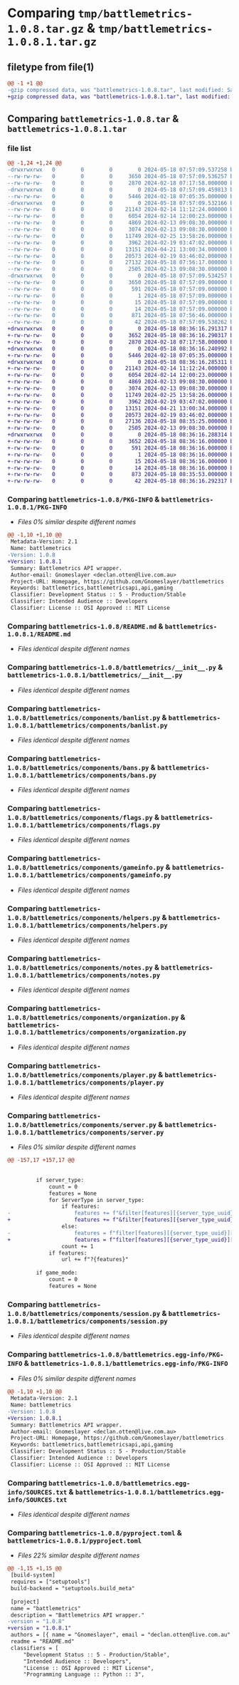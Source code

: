 # Comparing `tmp/battlemetrics-1.0.8.tar.gz` & `tmp/battlemetrics-1.0.8.1.tar.gz`

## filetype from file(1)

```diff
@@ -1 +1 @@
-gzip compressed data, was "battlemetrics-1.0.8.tar", last modified: Sat May 18 07:57:09 2024, max compression
+gzip compressed data, was "battlemetrics-1.0.8.1.tar", last modified: Sat May 18 08:36:16 2024, max compression
```

## Comparing `battlemetrics-1.0.8.tar` & `battlemetrics-1.0.8.1.tar`

### file list

```diff
@@ -1,24 +1,24 @@
-drwxrwxrwx   0        0        0        0 2024-05-18 07:57:09.537258 battlemetrics-1.0.8/
--rw-rw-rw-   0        0        0     3650 2024-05-18 07:57:09.536257 battlemetrics-1.0.8/PKG-INFO
--rw-rw-rw-   0        0        0     2870 2024-02-18 07:17:58.000000 battlemetrics-1.0.8/README.md
-drwxrwxrwx   0        0        0        0 2024-05-18 07:57:09.459813 battlemetrics-1.0.8/battlemetrics/
--rw-rw-rw-   0        0        0     5446 2024-02-18 07:05:35.000000 battlemetrics-1.0.8/battlemetrics/__init__.py
-drwxrwxrwx   0        0        0        0 2024-05-18 07:57:09.532166 battlemetrics-1.0.8/battlemetrics/components/
--rw-rw-rw-   0        0        0    21143 2024-02-14 11:12:24.000000 battlemetrics-1.0.8/battlemetrics/components/banlist.py
--rw-rw-rw-   0        0        0     6054 2024-02-14 12:00:23.000000 battlemetrics-1.0.8/battlemetrics/components/bans.py
--rw-rw-rw-   0        0        0     4869 2024-02-13 09:08:30.000000 battlemetrics-1.0.8/battlemetrics/components/flags.py
--rw-rw-rw-   0        0        0     3074 2024-02-13 09:08:30.000000 battlemetrics-1.0.8/battlemetrics/components/gameinfo.py
--rw-rw-rw-   0        0        0    11749 2024-02-25 13:58:26.000000 battlemetrics-1.0.8/battlemetrics/components/helpers.py
--rw-rw-rw-   0        0        0     3962 2024-02-19 03:47:02.000000 battlemetrics-1.0.8/battlemetrics/components/notes.py
--rw-rw-rw-   0        0        0    13151 2024-04-21 13:00:34.000000 battlemetrics-1.0.8/battlemetrics/components/organization.py
--rw-rw-rw-   0        0        0    20573 2024-02-19 03:46:02.000000 battlemetrics-1.0.8/battlemetrics/components/player.py
--rw-rw-rw-   0        0        0    27132 2024-05-18 07:56:17.000000 battlemetrics-1.0.8/battlemetrics/components/server.py
--rw-rw-rw-   0        0        0     2505 2024-02-13 09:08:30.000000 battlemetrics-1.0.8/battlemetrics/components/session.py
-drwxrwxrwx   0        0        0        0 2024-05-18 07:57:09.534257 battlemetrics-1.0.8/battlemetrics.egg-info/
--rw-rw-rw-   0        0        0     3650 2024-05-18 07:57:09.000000 battlemetrics-1.0.8/battlemetrics.egg-info/PKG-INFO
--rw-rw-rw-   0        0        0      591 2024-05-18 07:57:09.000000 battlemetrics-1.0.8/battlemetrics.egg-info/SOURCES.txt
--rw-rw-rw-   0        0        0        1 2024-05-18 07:57:09.000000 battlemetrics-1.0.8/battlemetrics.egg-info/dependency_links.txt
--rw-rw-rw-   0        0        0       15 2024-05-18 07:57:09.000000 battlemetrics-1.0.8/battlemetrics.egg-info/requires.txt
--rw-rw-rw-   0        0        0       14 2024-05-18 07:57:09.000000 battlemetrics-1.0.8/battlemetrics.egg-info/top_level.txt
--rw-rw-rw-   0        0        0      871 2024-05-18 07:56:46.000000 battlemetrics-1.0.8/pyproject.toml
--rw-rw-rw-   0        0        0       42 2024-05-18 07:57:09.538262 battlemetrics-1.0.8/setup.cfg
+drwxrwxrwx   0        0        0        0 2024-05-18 08:36:16.291317 battlemetrics-1.0.8.1/
+-rw-rw-rw-   0        0        0     3652 2024-05-18 08:36:16.290317 battlemetrics-1.0.8.1/PKG-INFO
+-rw-rw-rw-   0        0        0     2870 2024-02-18 07:17:58.000000 battlemetrics-1.0.8.1/README.md
+drwxrwxrwx   0        0        0        0 2024-05-18 08:36:16.240992 battlemetrics-1.0.8.1/battlemetrics/
+-rw-rw-rw-   0        0        0     5446 2024-02-18 07:05:35.000000 battlemetrics-1.0.8.1/battlemetrics/__init__.py
+drwxrwxrwx   0        0        0        0 2024-05-18 08:36:16.285311 battlemetrics-1.0.8.1/battlemetrics/components/
+-rw-rw-rw-   0        0        0    21143 2024-02-14 11:12:24.000000 battlemetrics-1.0.8.1/battlemetrics/components/banlist.py
+-rw-rw-rw-   0        0        0     6054 2024-02-14 12:00:23.000000 battlemetrics-1.0.8.1/battlemetrics/components/bans.py
+-rw-rw-rw-   0        0        0     4869 2024-02-13 09:08:30.000000 battlemetrics-1.0.8.1/battlemetrics/components/flags.py
+-rw-rw-rw-   0        0        0     3074 2024-02-13 09:08:30.000000 battlemetrics-1.0.8.1/battlemetrics/components/gameinfo.py
+-rw-rw-rw-   0        0        0    11749 2024-02-25 13:58:26.000000 battlemetrics-1.0.8.1/battlemetrics/components/helpers.py
+-rw-rw-rw-   0        0        0     3962 2024-02-19 03:47:02.000000 battlemetrics-1.0.8.1/battlemetrics/components/notes.py
+-rw-rw-rw-   0        0        0    13151 2024-04-21 13:00:34.000000 battlemetrics-1.0.8.1/battlemetrics/components/organization.py
+-rw-rw-rw-   0        0        0    20573 2024-02-19 03:46:02.000000 battlemetrics-1.0.8.1/battlemetrics/components/player.py
+-rw-rw-rw-   0        0        0    27136 2024-05-18 08:35:25.000000 battlemetrics-1.0.8.1/battlemetrics/components/server.py
+-rw-rw-rw-   0        0        0     2505 2024-02-13 09:08:30.000000 battlemetrics-1.0.8.1/battlemetrics/components/session.py
+drwxrwxrwx   0        0        0        0 2024-05-18 08:36:16.288314 battlemetrics-1.0.8.1/battlemetrics.egg-info/
+-rw-rw-rw-   0        0        0     3652 2024-05-18 08:36:16.000000 battlemetrics-1.0.8.1/battlemetrics.egg-info/PKG-INFO
+-rw-rw-rw-   0        0        0      591 2024-05-18 08:36:16.000000 battlemetrics-1.0.8.1/battlemetrics.egg-info/SOURCES.txt
+-rw-rw-rw-   0        0        0        1 2024-05-18 08:36:16.000000 battlemetrics-1.0.8.1/battlemetrics.egg-info/dependency_links.txt
+-rw-rw-rw-   0        0        0       15 2024-05-18 08:36:16.000000 battlemetrics-1.0.8.1/battlemetrics.egg-info/requires.txt
+-rw-rw-rw-   0        0        0       14 2024-05-18 08:36:16.000000 battlemetrics-1.0.8.1/battlemetrics.egg-info/top_level.txt
+-rw-rw-rw-   0        0        0      873 2024-05-18 08:35:53.000000 battlemetrics-1.0.8.1/pyproject.toml
+-rw-rw-rw-   0        0        0       42 2024-05-18 08:36:16.292317 battlemetrics-1.0.8.1/setup.cfg
```

### Comparing `battlemetrics-1.0.8/PKG-INFO` & `battlemetrics-1.0.8.1/PKG-INFO`

 * *Files 0% similar despite different names*

```diff
@@ -1,10 +1,10 @@
 Metadata-Version: 2.1
 Name: battlemetrics
-Version: 1.0.8
+Version: 1.0.8.1
 Summary: Battlemetrics API wrapper.
 Author-email: Gnomeslayer <declan.otten@live.com.au>
 Project-URL: Homepage, https://github.com/Gnomeslayer/battlemetrics
 Keywords: battlemetrics,battlemetricsapi,api,gaming
 Classifier: Development Status :: 5 - Production/Stable
 Classifier: Intended Audience :: Developers
 Classifier: License :: OSI Approved :: MIT License
```

### Comparing `battlemetrics-1.0.8/README.md` & `battlemetrics-1.0.8.1/README.md`

 * *Files identical despite different names*

### Comparing `battlemetrics-1.0.8/battlemetrics/__init__.py` & `battlemetrics-1.0.8.1/battlemetrics/__init__.py`

 * *Files identical despite different names*

### Comparing `battlemetrics-1.0.8/battlemetrics/components/banlist.py` & `battlemetrics-1.0.8.1/battlemetrics/components/banlist.py`

 * *Files identical despite different names*

### Comparing `battlemetrics-1.0.8/battlemetrics/components/bans.py` & `battlemetrics-1.0.8.1/battlemetrics/components/bans.py`

 * *Files identical despite different names*

### Comparing `battlemetrics-1.0.8/battlemetrics/components/flags.py` & `battlemetrics-1.0.8.1/battlemetrics/components/flags.py`

 * *Files identical despite different names*

### Comparing `battlemetrics-1.0.8/battlemetrics/components/gameinfo.py` & `battlemetrics-1.0.8.1/battlemetrics/components/gameinfo.py`

 * *Files identical despite different names*

### Comparing `battlemetrics-1.0.8/battlemetrics/components/helpers.py` & `battlemetrics-1.0.8.1/battlemetrics/components/helpers.py`

 * *Files identical despite different names*

### Comparing `battlemetrics-1.0.8/battlemetrics/components/notes.py` & `battlemetrics-1.0.8.1/battlemetrics/components/notes.py`

 * *Files identical despite different names*

### Comparing `battlemetrics-1.0.8/battlemetrics/components/organization.py` & `battlemetrics-1.0.8.1/battlemetrics/components/organization.py`

 * *Files identical despite different names*

### Comparing `battlemetrics-1.0.8/battlemetrics/components/player.py` & `battlemetrics-1.0.8.1/battlemetrics/components/player.py`

 * *Files identical despite different names*

### Comparing `battlemetrics-1.0.8/battlemetrics/components/server.py` & `battlemetrics-1.0.8.1/battlemetrics/components/server.py`

 * *Files 0% similar despite different names*

```diff
@@ -157,17 +157,17 @@
         
         
         if server_type:
             count = 0
             features = None
             for ServerType in server_type:
                 if features:
-                    features += f"&filter[features][{server_type_uuid}][or][{count}]={server_types[ServerType.lower]}"
+                    features += f"&filter[features][{server_type_uuid}][or][{count}]={server_types[ServerType.lower()]}"
                 else:
-                    features = f"filter[features][{server_type_uuid}][or][{count}]={server_types[ServerType.lower]}"
+                    features = f"filter[features][{server_type_uuid}][or][{count}]={server_types[ServerType.lower()]}"
                 count += 1
             if features:
                 url += f"?{features}"
         
         if game_mode:
             count = 0
             features = None
```

### Comparing `battlemetrics-1.0.8/battlemetrics/components/session.py` & `battlemetrics-1.0.8.1/battlemetrics/components/session.py`

 * *Files identical despite different names*

### Comparing `battlemetrics-1.0.8/battlemetrics.egg-info/PKG-INFO` & `battlemetrics-1.0.8.1/battlemetrics.egg-info/PKG-INFO`

 * *Files 0% similar despite different names*

```diff
@@ -1,10 +1,10 @@
 Metadata-Version: 2.1
 Name: battlemetrics
-Version: 1.0.8
+Version: 1.0.8.1
 Summary: Battlemetrics API wrapper.
 Author-email: Gnomeslayer <declan.otten@live.com.au>
 Project-URL: Homepage, https://github.com/Gnomeslayer/battlemetrics
 Keywords: battlemetrics,battlemetricsapi,api,gaming
 Classifier: Development Status :: 5 - Production/Stable
 Classifier: Intended Audience :: Developers
 Classifier: License :: OSI Approved :: MIT License
```

### Comparing `battlemetrics-1.0.8/battlemetrics.egg-info/SOURCES.txt` & `battlemetrics-1.0.8.1/battlemetrics.egg-info/SOURCES.txt`

 * *Files identical despite different names*

### Comparing `battlemetrics-1.0.8/pyproject.toml` & `battlemetrics-1.0.8.1/pyproject.toml`

 * *Files 22% similar despite different names*

```diff
@@ -1,15 +1,15 @@
 [build-system]
 requires = ["setuptools"]
 build-backend = "setuptools.build_meta"
 
 [project]
 name = "battlemetrics"
 description = "Battlemetrics API wrapper."
-version = "1.0.8"
+version = "1.0.8.1"
 authors = [{ name = "Gnomeslayer", email = "declan.otten@live.com.au" }]
 readme = "README.md"
 classifiers = [
     "Development Status :: 5 - Production/Stable",
     "Intended Audience :: Developers",
     "License :: OSI Approved :: MIT License",
     "Programming Language :: Python :: 3",
```

